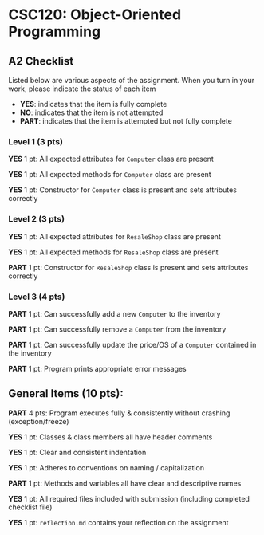 # CSC120: Object-Oriented Programming
## A2 Checklist

Listed below are various aspects of the assignment.  When you turn in your work, please indicate the status of each item

- **YES**: indicates that the item is fully complete
- **NO**: indicates that the item is not attempted
- **PART**: indicates that the item is attempted but not fully complete

### Level 1 (3 pts)

**YES** 1 pt: All expected attributes for `Computer` class are present

**YES** 1 pt: All expected methods for `Computer` class are present

**YES** 1 pt: Constructor for `Computer` class is present and sets attributes correctly

### Level 2 (3 pts)

**YES** 1 pt: All expected attributes for `ResaleShop` class are present

**YES** 1 pt: All expected methods for `ResaleShop` class are present

**PART** 1 pt: Constructor for `ResaleShop` class is present and sets attributes correctly

### Level 3 (4 pts)

**PART** 1 pt: Can successfully add a new `Computer` to the inventory

**PART** 1 pt: Can successfully remove a `Computer` from the inventory

**PART** 1 pt: Can successfully update the price/OS of a `Computer` contained in the inventory

**PART** 1 pt: Program prints appropriate error messages

## General Items (10 pts):

**PART** 4 pts: Program executes fully & consistently without crashing (exception/freeze)

**YES** 1 pt: Classes & class members all have header comments

**YES** 1 pt: Clear and consistent indentation

**YES** 1 pt: Adheres to conventions on naming / capitalization

**PART** 1 pt: Methods and variables all have clear and descriptive names

**YES** 1 pt: All required files included with submission (including completed checklist file)

**YES** 1 pt: `reflection.md` contains your reflection on the assignment
